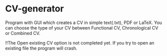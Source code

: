 # CV-generator
 Program with GUI which creates a CV in simple text(.txt), PDF or LaTeX.
You can choose the type of your CV between Functional CV, Chronological CV or Combined CV.

!!The Open existing CV option is not completed yet. If you try to open an existing file the program will crash.